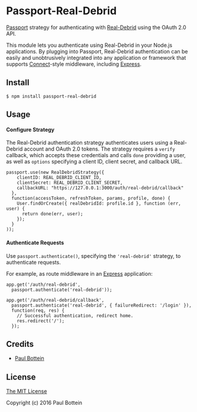 # Passport-Real-Debrid

[Passport](http://passportjs.org/) strategy for authenticating with [Real-Debrid](https://real-debrid.com/)
using the OAuth 2.0 API.

This module lets you authenticate using Real-Debrid in your Node.js applications.
By plugging into Passport, Real-Debrid authentication can be easily and
unobtrusively integrated into any application or framework that supports
[Connect](http://www.senchalabs.org/connect/)-style middleware, including
[Express](http://expressjs.com/).

## Install

    $ npm install passport-real-debrid

## Usage

#### Configure Strategy

The Real-Debrid authentication strategy authenticates users using a Real-Debrid account
and OAuth 2.0 tokens.  The strategy requires a `verify` callback, which accepts
these credentials and calls `done` providing a user, as well as `options`
specifying a client ID, client secret, and callback URL.

    passport.use(new RealDebridStrategy({
        clientID: REAL_DEBRID_CLIENT_ID,
        clientSecret: REAL_DEBRID_CLIENT_SECRET,
        callbackURL: "https://127.0.0.1:3000/auth/real-debrid/callback"
      },
      function(accessToken, refreshToken, params, profile, done) {
        User.findOrCreate({ realDebridId: profile.id }, function (err, user) {
          return done(err, user);
        });
      }
    ));

#### Authenticate Requests

Use `passport.authenticate()`, specifying the `'real-debrid'` strategy, to
authenticate requests.

For example, as route middleware in an [Express](http://expressjs.com/)
application:

    app.get('/auth/real-debrid',
      passport.authenticate('real-debrid'));

    app.get('/auth/real-debrid/callback', 
      passport.authenticate('real-debrid', { failureRedirect: '/login' }),
      function(req, res) {
        // Successful authentication, redirect home.
        res.redirect('/');
      });

## Credits

  - [Paul Bottein](http://github.com/piitaya)

## License

[The MIT License](https://github.com/piitaya/passport-real-debrid/blob/master/LICENSE)

Copyright (c) 2016 Paul Bottein

